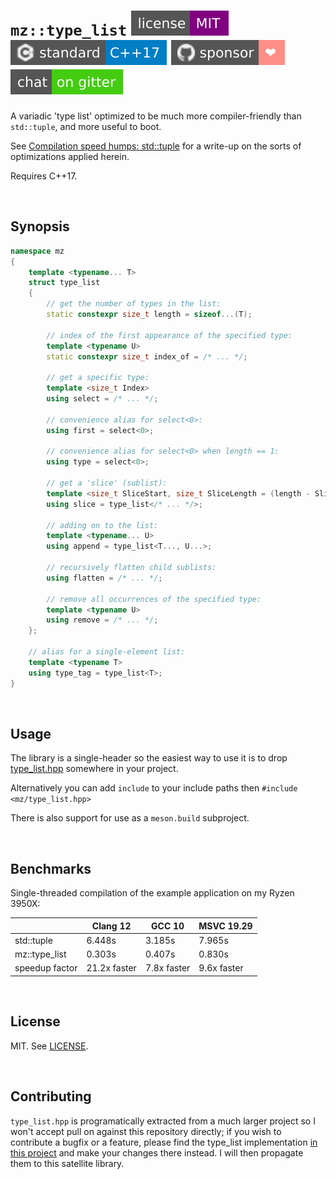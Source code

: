# `mz::type_list` [![MIT license](docs/images/badge-license-MIT.svg)](./LICENSE) [![C++17](docs/images/badge-c++17.svg)][cpp_compilers] [![Sponsor](docs/images/badge-sponsor.svg)][sponsor] [![Gitter](docs/images/badge-gitter.svg)][gitter]

A variadic 'type list' optimized to be much more compiler-friendly than `std::tuple`, and more useful to boot.

See [Compilation speed humps: std::tuple](https://marzer.github.io/md_blog_2021_05_31_compilation_speed_humps_std_tuple.html) for a write-up on the sorts of optimizations applied herein.

Requires C++17.

<br>

## Synopsis

```cpp
namespace mz
{
	template <typename... T>
	struct type_list
	{
		// get the number of types in the list:
		static constexpr size_t length = sizeof...(T);

		// index of the first appearance of the specified type:
		template <typename U>
		static constexpr size_t index_of = /* ... */;

		// get a specific type:
		template <size_t Index>
		using select = /* ... */;

		// convenience alias for select<0>:
		using first = select<0>;

		// convenience alias for select<0> when length == 1:
		using type = select<0>;

		// get a 'slice' (sublist):
		template <size_t SliceStart, size_t SliceLength = (length - SliceStart)>
		using slice = type_list</* ... */>;

		// adding on to the list:
		template <typename... U>
		using append = type_list<T..., U...>;

		// recursively flatten child sublists:
		using flatten = /* ... */;

		// remove all occurrences of the specified type:
		template <typename U>
		using remove = /* ... */;
	};

	// alias for a single-element list:
	template <typename T>
	using type_tag = type_list<T>;
}
```

<br>

## Usage

The library is a single-header so the easiest way to use it is to drop [type_list.hpp] somewhere in your project.

Alternatively you can add `include` to your include paths then `#include <mz/type_list.hpp>`

There is also support for use as a `meson.build` subproject.

<br>

## Benchmarks

Single-threaded compilation of the example application on my Ryzen 3950X:

|                | Clang 12     | GCC 10      | MSVC 19.29  |
| -------------- | ------------ | ----------- | ----------- |
| std::tuple     | 6.448s       | 3.185s      | 7.965s      |
| mz::type_list  | 0.303s       | 0.407s      | 0.830s      |
| speedup factor | 21.2x faster | 7.8x faster | 9.6x faster |

<br>

## License

MIT. See [LICENSE](LICENSE).

<br>

## Contributing

`type_list.hpp` is programatically extracted from a much larger project so I won't accept pull on against this
repository directly; if you wish to contribute a bugfix or a feature, please find the type_list implementation
[in this project](https://github.com/marzer/muu) and make your changes there instead. I will then propagate them to
this satellite library.

[type_list.hpp]: include/mz/type_list.hpp
[license]: ./LICENSE
[cpp_compilers]: https://en.cppreference.com/w/cpp/compiler_support
[gitter]: https://gitter.im/marzer/community
[sponsor]: https://github.com/sponsors/marzer
